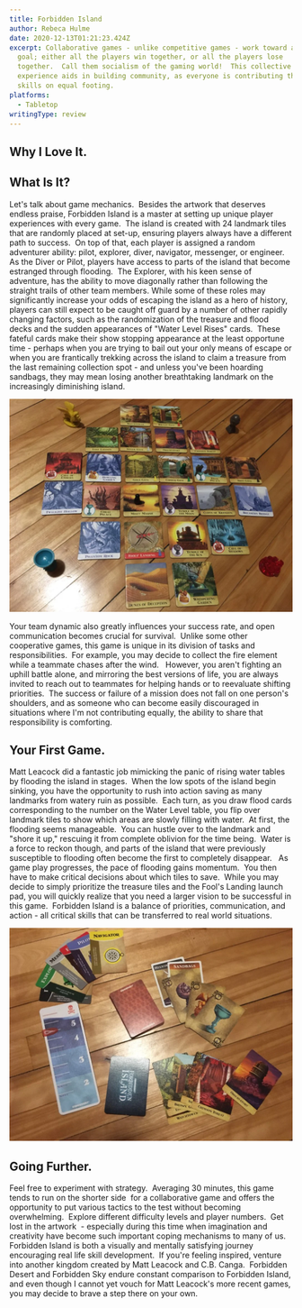 ```yaml
---
title: Forbidden Island
author: Rebeca Hulme
date: 2020-12-13T01:21:23.424Z
excerpt: Collaborative games - unlike competitive games - work toward a common
  goal; either all the players win together, or all the players lose
  together.  Call them socialism of the gaming world!  This collective
  experience aids in building community, as everyone is contributing their
  skills on equal footing.
platforms:
  - Tabletop
writingType: review
---
```


## Why I Love It.

## What Is It?

Let's talk about game mechanics.  Besides the artwork that deserves endless praise, Forbidden Island is a master at setting up unique player experiences with every game.  The island is created with 24 landmark tiles that are randomly placed at set-up, ensuring players always have a different path to success.  On top of that, each player is assigned a random adventurer ability: pilot, explorer, diver, navigator, messenger, or engineer.  As the Diver or Pilot, players have access to parts of the island that become estranged through flooding.  The Explorer, with his keen sense of adventure, has the ability to move diagonally rather than following the straight trails of other team members. While some of these roles may significantly increase your odds of escaping the island as a hero of history, players can still expect to be caught off guard by a number of other rapidly changing factors, such as the randomization of the treasure and flood decks and the sudden appearances of "Water Level Rises" cards.  These fateful cards make their show stopping appearance at the least opportune time - perhaps when you are trying to bail out your only means of escape or when you are frantically trekking across the island to claim a treasure from the last remaining collection spot - and unless you've been hoarding sandbags, they may mean losing another breathtaking landmark on the increasingly diminishing island.

![A top down view of the entire gameboard with each of the main components on either side. Some of the tiles have been flipped over.](/static/img/img_5298.webp "The Entire Game Board")

Your team dynamic also greatly influences your success rate, and open communication becomes crucial for survival.  Unlike some other cooperative games, this game is unique in its division of tasks and responsibilities.  For example, you may decide to collect the fire element while a teammate chases after the wind.   However, you aren't fighting an uphill battle alone, and mirroring the best versions of life, you are always invited to reach out to teammates for helping hands or to reevaluate shifting priorities.  The success or failure of a mission does not fall on one person's shoulders, and as someone who can become easily discouraged in situations where I'm not contributing equally, the ability to share that responsibility is comforting.

## Your First Game. 

Matt Leacock did a fantastic job mimicking the panic of rising water tables by flooding the island in stages.  When the low spots of the island begin sinking, you have the opportunity to rush into action saving as many landmarks from watery ruin as possible.  Each turn, as you draw flood cards corresponding to the number on the Water Level table, you flip over landmark tiles to show which areas are slowly filling with water.  At first, the flooding seems manageable.  You can hustle over to the landmark and "shore it up," rescuing it from complete oblivion for the time being.  Water is a force to reckon though, and parts of the island that were previously susceptible to flooding often become the first to completely disappear.   As game play progresses, the pace of flooding gains momentum.  You then have to make critical decisions about which tiles to save.  While you may decide to simply prioritize the treasure tiles and the Fool's Landing launch pad, you will quickly realize that you need a larger vision to be successful in this game.  Forbidden Island is a balance of priorities, communication, and action - all critical skills that can be transferred to real world situations.

![A top down view of the components of the game. Includes the tiles, flood counter, player cards, and card deck.](/static/img/img_5300.webp "Overview of the Components")

## Going Further. 

Feel free to experiment with strategy.  Averaging 30 minutes, this game tends to run on the shorter side  for a collaborative game and offers the opportunity to put various tactics to the test without becoming overwhelming.  Explore different difficulty levels and player numbers.  Get lost in the artwork  - especially during this time when imagination and creativity have become such important coping mechanisms to many of us.  Forbidden Island is both a visually and mentally satisfying journey encouraging real life skill development.  If you're feeling inspired, venture into another kingdom created by Matt Leacock and C.B. Canga.  Forbidden Desert and Forbidden Sky endure constant comparison to Forbidden Island, and even though I cannot yet vouch for Matt Leacock's more recent games, you may decide to brave a step there on your own.
